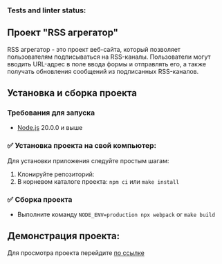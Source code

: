 ### Tests and linter status:



## Проект "RSS агрегатор"

RSS агрегатор - это проект веб-сайта, который позволяет пользователям подписываться на RSS-каналы. Пользователи могут вводить URL-адрес в поле ввода формы и отправлять его, а также получать обновления сообщений из подписанных RSS-каналов.

## Установка и сборка проекта
### Требования для запуска
* [Node.js](https://nodejs.org/en) 20.0.0 и выше

### :white_check_mark: Установка проекта на свой компьютер:
Для установки приложения следуйте простым шагам:
1. Клонируйте репозиторий: 
2. В корневом каталоге проекта: `npm ci` или `make install`

### :white_check_mark: Сборка проекта
* Выполните команду `NODE_ENV=production npx webpack` or `make build`

## Демонстрация проекта:
Для просмотра проекта перейдите [по ссылке]()
